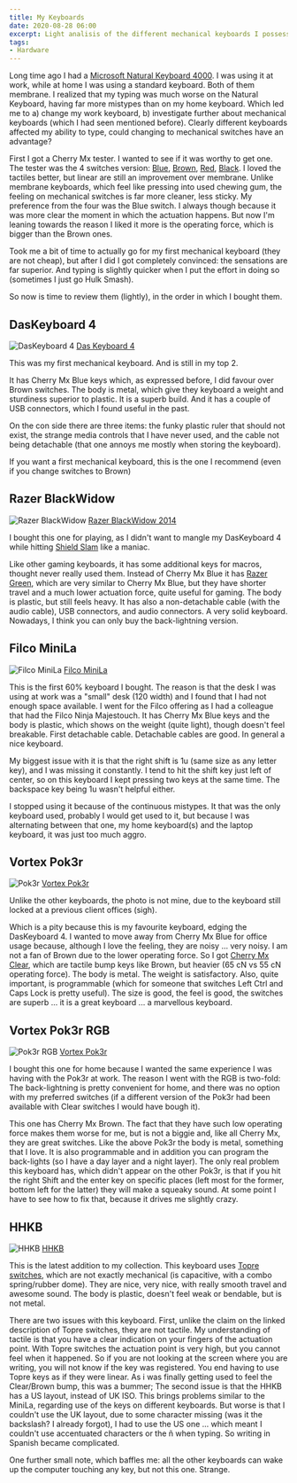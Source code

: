 ```yaml
---
title: My Keyboards
date: 2020-08-28 06:00
excerpt: Light analisis of the different mechanical keyboards I possess
tags:
- Hardware
---
```

Long time ago I had a [Microsoft Natural Keyboard 4000](https://www.microsoft.com/accessories/en-us/products/keyboards/natural-ergonomic-keyboard-4000/b2m-00012). I was using it at work, while at home I was using a standard keyboard. Both of them membrane. I realized that my typing was much worse on the Natural Keyboard, having far more mistypes than on my home keyboard. Which led me to a) change my work keyboard, b) investigate further about mechanical keyboards (which I had seen mentioned before). Clearly different keyboards affected my ability to type, could changing to mechanical switches have an advantage?
 
First I got a Cherry Mx tester. I wanted to see if it was worthy to get one. The tester was the 4 switches version: [Blue](https://www.cherrymx.de/en/mx-original/mx-blue.html), [Brown](https://www.cherrymx.de/en/mx-original/mx-brown.html), [Red](https://www.cherrymx.de/en/mx-original/mx-red.html), [Black](https://www.cherrymx.de/en/mx-original/mx-black.html). I loved the tactiles better, but linear are still an improvement over membrane. Unlike membrane keyboards, which feel like pressing into used chewing gum, the feeling on mechanical switches is far more cleaner, less sticky. My preference from the four was the Blue switch. I always though because it was more clear the moment in which the actuation happens. But now I'm leaning towards the reason I liked it more is the operating force, which is bigger than the Brown ones.
 
Took me a bit of time to actually go for my first mechanical keyboard (they are not cheap), but after I did I got completely convinced: the sensations are far superior. And typing is slightly quicker when I put the effort in doing so (sometimes I just go Hulk Smash).
 
So now is time to review them (lightly), in the order in which I bought them.
 
## DasKeyboard 4
<img src="/images/posts/keyboards/DasKeyboard.jpg" alt="DasKeyboard 4" class="responsive"/>
<a href="https://www.daskeyboard.com/daskeyboard-4-professional/">Das Keyboard 4</a>

This was my first mechanical keyboard. And is still in my top 2.

It has Cherry Mx Blue keys which, as expressed before, I did favour over Brown switches. The body is metal, which give they keyboard a weight and sturdiness superior to plastic. It is a superb build. And it has a couple of USB connectors, which I found useful in the past.

On the con side there are three items: the funky plastic ruler that should not exist, the strange media controls that I have never used, and the cable not being detachable (that one annoys me mostly when storing the keyboard).

If you want a first mechanical keyboard, this is the one I recommend (even if you change switches to Brown)

## Razer BlackWidow
<img src="/images/posts/keyboards/BlackWidow.jpg" alt="Razer BlackWidow" class="responsive"/>
<a href="https://support.razer.com/gaming-keyboards/razer-blackwidow-2014/">Razer BlackWidow 2014</a>

I bought this one for playing, as I didn't want to mangle my DasKeyboard 4 while hitting [Shield Slam](https://www.wowhead.com/spell=23922/shield-slam) like a maniac. 

Like other gaming keyboards, it has some additional keys for macros, thought never really used them. Instead of Cherry Mx Blue it has [Razer Green](https://www.razer.com/razer-mechanical-switches), which are very similar to Cherry Mx Blue, but they have shorter travel and a much lower actuation force, quite useful for gaming. The body is plastic, but still feels heavy. It has also a non-detachable cable (with the audio cable), USB connectors, and audio connectors. A very solid keyboard. Nowadays, I think you can only buy the back-lightning version.

## Filco MiniLa
<img src="/images/posts/keyboards/MiniLa.jpg" alt="Filco MiniLa" class="responsive"/>
<a href="https://www.diatec.co.jp/en/det.php?prod_c=1322">Filco MiniLa</a>

This is the first 60% keyboard I bought. The reason is that the desk I was using at work was a "small" desk (120 width) and I found that I had not enough space available. I went for the Filco offering as I had a colleague that had the Filco Ninja Majestouch. It has Cherry Mx Blue keys and the body is plastic, which shows on the weight (quite light), though doesn't feel breakable. First detachable cable. Detachable cables are good. In general a nice keyboard.

My biggest issue with it is that the right shift is 1u (same size as any letter key), and I was missing it constantly. I tend to hit the shift key just left of center, so on this keyboard I kept pressing two keys at the same time. The backspace key being 1u wasn't helpful either.

I stopped using it because of the continuous mistypes. It that was the only keyboard used, probably I would get used to it, but because I was alternating between that one, my home keyboard(s) and the laptop keyboard, it was just too much aggro.
 
## Vortex Pok3r
<img src="/images/posts/keyboards/Pok3r.jpg" alt="Pok3r" class="responsive"/>
<a href="http://www.vortexgear.tw/vortex2_3.asp?show=1&kind=47&run=sure&kind2=220&kind3=&a2=">Vortex Pok3r</a> 

Unlike the other keyboards, the photo is not mine, due to the keyboard still locked at a previous client offices (sigh).
 
 Which is a pity because this is my favourite keyboard, edging the DasKeyboard 4. I wanted to move away from Cherry Mx Blue for office usage because, although I love the feeling, they are noisy ... very noisy. I am not a fan of Brown due to the lower operating force. So I got [Cherry Mx Clear](https://www.cherrymx.de/en/mx-special/mx-clear.html), which are tactile bump keys like Brown, but heavier (65 cN vs 55 cN operating force). The body is metal. The weight is satisfactory. Also, quite important, is programmable (which for someone that switches Left Ctrl and Caps Lock is pretty useful). The size is good, the feel is good, the switches are superb ... it is a great keyboard ... a marvellous keyboard.
 
## Vortex Pok3r RGB
<img src="/images/posts/keyboards/Pok3rRGB.jpg" alt="Pok3r RGB" class="responsive"/>
<a href="http://www.vortexgear.tw/vortex2_3.asp?show=1&kind=47&run=sure&kind2=220&kind3=&a2=">Vortex Pok3r</a> 

I bought this one for home because I wanted the same experience I was having with the Pok3r at work. The reason I went with the RGB is two-fold: The back-lightning is pretty convenient for home, and there was no option with my preferred switches (if a different version of the Pok3r had been available with Clear switches I would have bough it).

This one has Cherry Mx Brown. The fact that they have such low operating force makes them worse for me, but is not a biggie and, like all Cherry Mx, they are great switches. Like the above Pok3r the body is metal, something that I love. It is also programmable and in addition you can program the back-lights (so I have a day layer and a night layer). The only real problem this keyboard has, which didn't appear on the other Pok3r, is that if you hit the right Shift and the enter key on specific places (left most for the former, bottom left for the latter) they will make a squeaky sound. At some point I have to see how to fix that, because it drives me slightly crazy.
 
## HHKB
<img src="/images/posts/keyboards/HHKB.jpg" alt="HHKB" class="responsive"/>
<a href="https://hhkeyboard.us/">HHKB</a>

This is the latest addition to my collection. This keyboard uses [Topre switches](https://keyboardkings.com/what-are-topre-switches/), which are not exactly mechanical (is capacitive, with a combo spring/rubber dome). They are nice, very nice, with really smooth travel and awesome sound. The body is plastic, doesn't feel weak or bendable, but is not metal.

There are two issues with this keyboard. First, unlike the claim on the linked description of Topre switches, they are not tactile. My understanding of tactile is that you have a clear indication on your fingers of the actuation point. With Topre switches the actuation point is very high, but you cannot feel when it happened. So if you are not looking at the screen where you are writing, you will not know if the key was registered. You end having to use Topre keys as if they were linear. As i was finally getting used to feel the Clear/Brown bump, this was a bummer; The second issue is that the HHKB has a US layout, instead of UK ISO. This brings problems similar to the MiniLa, regarding use of the keys on different keyboards. But worse is that I couldn't use the UK layout, due to some character missing (was it the backslash? I already forgot), I had to use the US one ... which meant I couldn't use accentuated characters or the ñ when typing. So writing in Spanish became complicated.

One further small note, which baffles me: all the other keyboards can wake up the computer touching any key, but not this one. Strange.
